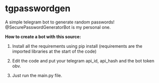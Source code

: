 # tgpasswordgen
A simple telegram bot to generate random passwords! @SecurePasswordGeneratorBot is my personal one.


<b>How to create a bot with this source:</b>

1. Install all the requirements using pip install (requirements are the imported libraries at the start of the code)

2. Edit the code and put your telegram api_id, api_hash and the bot token obv.

3. Just run the main.py file.
